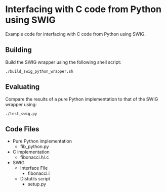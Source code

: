 # Interfacing with C code from Python using SWIG
Example code for interfacing with C code from Python using SWIG.

## Building
Build the SWIG wrapper using the following shell script:

    ./build_swig_python_wrapper.sh

## Evaluating
Compare the results of a pure Python implementation to that of the SWIG wrapper using:

    ./test_swig.py

## Code Files
* Pure Python implementation
    * fib_python.py
* C implementation
    * fibonacci.h/.c
* SWIG
    * Interface File
        * fibonacci.i
    * Distutils script
        * setup.py
